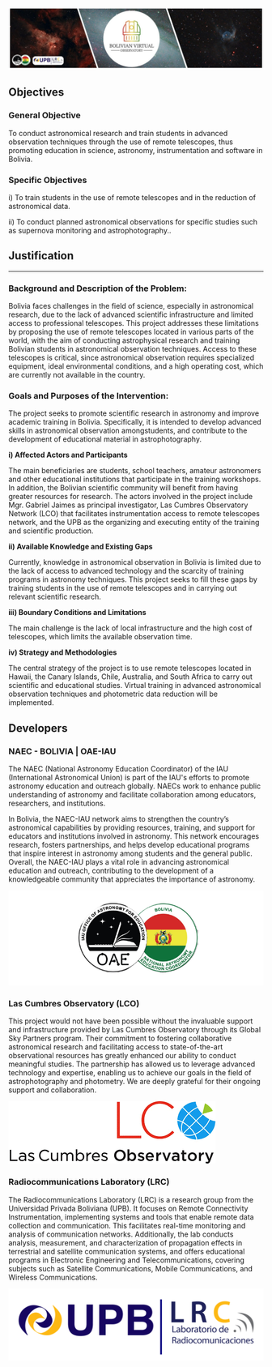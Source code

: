 ![Intro Banner](im/Baner_v1_LCO_1.jpg)


## Objectives

### General Objective

To conduct astronomical research and train students in advanced observation techniques through the use of remote telescopes, thus promoting education in science, astronomy, instrumentation and software in Bolivia.

### Specific Objectives

i) To train students in the use of remote telescopes and in the reduction of astronomical data.

ii) To conduct planned astronomical observations for specific studies such as supernova monitoring and astrophotography..

## Justification

---


### Background and Description of the Problem:
Bolivia faces challenges in the field of science, especially in astronomical research, due to the lack of advanced scientific infrastructure and limited access to professional telescopes. This project addresses these limitations by proposing the use of remote telescopes located in various parts of the world, with the aim of conducting astrophysical research and training Bolivian students in astronomical observation techniques. Access to these telescopes is critical, since astronomical observation requires specialized equipment, ideal environmental conditions, and a high operating cost, which are currently not available in the country.

### Goals and Purposes of the Intervention:

The project seeks to promote scientific research in astronomy and improve academic training in Bolivia. Specifically, it is intended to develop advanced skills in astronomical observation amongstudents, and contribute to the development of educational material in astrophotography. 

**i) Affected Actors and Participants**

The main beneficiaries are students, school teachers, amateur astronomers and other educational institutions that participate in the training workshops. In addition, the Bolivian scientific community will benefit from having greater resources for research. The actors involved in the project include Mgr. Gabriel Jaimes as principal investigator, Las Cumbres Observatory Network (LCO) that facilitates instrumentation access to remote telescopes network, and the UPB as the organizing and executing entity of the training and scientific production.

**ii) Available Knowledge and Existing Gaps**

Currently, knowledge in astronomical observation in Bolivia is limited due to the lack of access to advanced technology and the scarcity of training programs in astronomy techniques. This project seeks to fill these gaps by training students in the use of remote telescopes and in carrying out relevant scientific research.

**iii) Boundary Conditions and Limitations**

The main challenge is the lack of local infrastructure and the high cost of telescopes, which limits the available observation time. 

**iv) Strategy and Methodologies**

The central strategy of the project is to use remote telescopes located in Hawaii, the Canary Islands, Chile, Australia, and South Africa to carry out scientific and educational studies. Virtual training in advanced astronomical observation techniques and photometric data reduction will be implemented.

## Developers

### NAEC - BOLIVIA | OAE-IAU

The NAEC (National Astronomy Education Coordinator) of the IAU (International Astronomical Union) is part of the IAU's efforts to promote astronomy education and outreach globally. NAECs work to enhance public understanding of astronomy and facilitate collaboration among educators, researchers, and institutions. 

In Bolivia, the NAEC-IAU network aims to strengthen the country’s astronomical capabilities by providing resources, training, and support for educators and institutions involved in astronomy. This network encourages research, fosters partnerships, and helps develop educational programs that inspire interest in astronomy among students and the general public. Overall, the NAEC-IAU plays a vital role in advancing astronomical education and outreach, contributing to the development of a knowledgeable community that appreciates the importance of astronomy.

![Intro Banne](im/Vector_NAEC_Bolivia-02.png)


### Las Cumbres Observatory (LCO)

This project would not have been possible without the invaluable support and infrastructure provided by Las Cumbres Observatory through its Global Sky Partners program. Their commitment to fostering collaborative astronomical research and facilitating access to state-of-the-art observational resources has greatly enhanced our ability to conduct meaningful studies. The partnership has allowed us to leverage advanced technology and expertise, enabling us to achieve our goals in the field of astrophotography and photometry. We are deeply grateful for their ongoing support and collaboration.

![Intro Banne](im/LCOLogo.png)

### Radiocommunications Laboratory (LRC)


The Radiocommunications Laboratory (LRC) is a research group from the Universidad Privada Boliviana (UPB). It focuses on Remote Connectivity Instrumentation, implementing systems and tools that enable remote data collection and communication. This facilitates real-time monitoring and analysis of communication networks. Additionally, the lab conducts analysis, measurement, and characterization of propagation effects in terrestrial and satellite communication systems, and offers educational programs in Electronic Engineering and Telecommunications, covering subjects such as Satellite Communications, Mobile Communications, and Wireless Communications.

![lrc](im/upb-lrc.png)